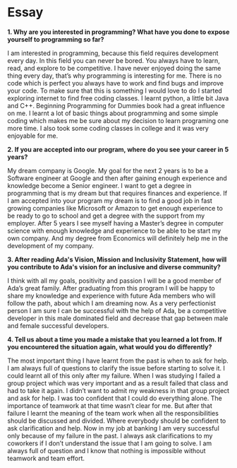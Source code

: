 # Essay
**1. Why are you interested in programming? What have you done to expose yourself to programming so far?**
  
I am interested in programming, because this field requires development every day. In this field you can never be bored. You always have to learn, read, and explore to be competitive. I have never enjoyed doing the same thing every day, that’s why programming is interesting for me. There is no code which is perfect you always have to work and find bugs and improve your code. 
To make sure that this is something I would love to do I started exploring internet to find free coding classes. I learnt python, a little bit Java and C++. Beginning Programming for Dummies book had a great influence on me. I learnt a lot of basic things about programming and some simple coding which makes me be sure about my decision to learn programing one more time.
I also took some coding classes in college and it was very enjoyable for me. 

  
 **2. If you are accepted into our program, where do you see your career in 5 years?**

My dream company is Google. My goal for the next 2 years is to be a Software engineer at Google and 
then after gaining enough experience and knowledge become a Senior engineer.
I want to get a degree in programming that is my dream but that requires finances and experience.  If I am accepted into your program my dream is to find a good job in fast growing companies like Microsoft or Amazon to get enough experience to be ready to go to school and get a degree with the support from my employer. After 5 years I see myself having a Master’s degree in computer science with enough knowledge and experience to be able to be start my own company. And my degree from Economics will definitely help me in the development of my company.

**3. After reading Ada's Vision, Mission and Inclusivity Statement, how will you contribute to Ada's vision for an inclusive and diverse community?**

I think with all my goals, positivity and passion I will be a good member of Ada’s great family. After graduating from this program I will be happy to share my knowledge and experience with future Ada members who will follow the path, about which I am dreaming now. As a very perfectionist person I am sure I can be successful with the help of Ada, be a competitive developer in this male dominated field and decrease that gap between male and female successful developers.

**4. Tell us about a time you made a mistake that you learned a lot from. If you encountered the situation again, what would you do differently?**

The most important thing I have learnt from the past is when to ask for help. I am always full of questions to clarify the issue before starting to solve it. I could learnt all of this only after my failure.
When I was studying I failed a group project which was very important and as a result failed that class and had to take it again. I didn’t want to admit my weakness in that group project and ask for help. I was too confident that I could do everything alone. The importance of teamwork at that time wasn’t clear for me. But after that failure I learnt the meaning of the team work when all the responsibilities should be discussed and divided. Where everybody should be confident to ask clarification and help. Now in my job at banking I am very successful only because of my failure in the past. I always ask clarifications to my coworkers if I don’t understand the issue that I am going to solve. I am always full of question and I know that nothing is impossible without teamwork and team effort. 
